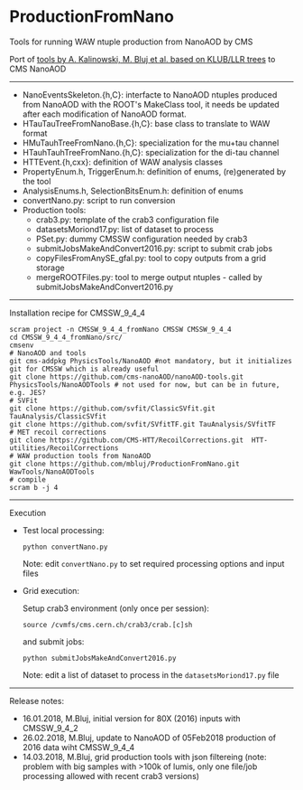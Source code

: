 # ProductionFromNano

Tools for running WAW ntuple production from NanoAOD by CMS

Port of [tools by A. Kalinowski, M. Bluj et al. based on KLUB/LLR trees](https://github.com/akalinow/Production.git) to CMS NanoAOD

---

* NanoEventsSkeleton.{h,C}: interfacte to NanoAOD ntuples produced from NanoAOD with the ROOT's MakeClass tool, it needs be updated after each modification of NanoAOD format.
* HTauTauTreeFromNanoBase.{h,C}: base class to translate to WAW format
* HMuTauhTreeFromNano.{h,C}: specialization for the mu+tau channel
* HTauhTauhTreeFromNano.{h,C}: specialization for the di-tau channel
* HTTEvent.{h,cxx}: definition of WAW analysis classes
* PropertyEnum.h, TriggerEnum.h: definition of enums, (re)generated by the tool
* AnalysisEnums.h, SelectionBitsEnum.h: definition of enums
* convertNano.py: script to run conversion
* Production tools:
  * crab3.py: template of the crab3 configuration file
  * datasetsMoriond17.py: list of dataset to process
  * PSet.py: dummy CMSSW configuration needed by crab3
  * submitJobsMakeAndConvert2016.py: script to submit crab jobs
  * copyFilesFromAnySE_gfal.py: tool to copy outputs from a grid storage
  * mergeROOTFiles.py: tool to merge output ntuples - called by submitJobsMakeAndConvert2016.py

---

Installation recipe for CMSSW_9_4_4
```
scram project -n CMSSW_9_4_4_fromNano CMSSW CMSSW_9_4_4
cd CMSSW_9_4_4_fromNano/src/
cmsenv
# NanoAOD and tools 
git cms-addpkg PhysicsTools/NanoAOD #not mandatory, but it initializes git for CMSSW which is already useful
git clone https://github.com/cms-nanoAOD/nanoAOD-tools.git PhysicsTools/NanoAODTools # not used for now, but can be in future, e.g. JES?
# SVFit
git clone https://github.com/svfit/ClassicSVfit.git TauAnalysis/ClassicSVfit 
git clone https://github.com/svfit/SVfitTF.git TauAnalysis/SVfitTF
# MET recoil corrections
git clone https://github.com/CMS-HTT/RecoilCorrections.git  HTT-utilities/RecoilCorrections
# WAW production tools from NanoAOD
git clone https://github.com/mbluj/ProductionFromNano.git WawTools/NanoAODTools
# compile
scram b -j 4
```
---
Execution
* Test local processing:
  ```
  python convertNano.py
  ```
  Note: edit `convertNano.py` to set required processing options and input files
* Grid execution:

  Setup crab3 environment (only once per session):
  ```
  source /cvmfs/cms.cern.ch/crab3/crab.[c]sh
  ```
  and submit jobs:
  ```
  python submitJobsMakeAndConvert2016.py
  ```
  Note: edit a list of dataset to process in the `datasetsMoriond17.py` file
  
---
Release notes:
* 16.01.2018, M.Bluj, initial version for 80X (2016) inputs with CMSSW_9_4_2
* 26.02.2018, M.Bluj, update to NanoAOD of 05Feb2018 production of 2016 data wiht CMSSW_9_4_4
* 14.03.2018, M.Bluj, grid production tools with json filtereing (note: problem with big samples with >100k of lumis, only one file/job processing allowed with recent crab3 versions)
